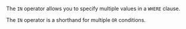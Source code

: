 
The `IN` operator allows you to specify multiple values in a `WHERE` clause.

The `IN` operator is a shorthand for multiple `OR` conditions.